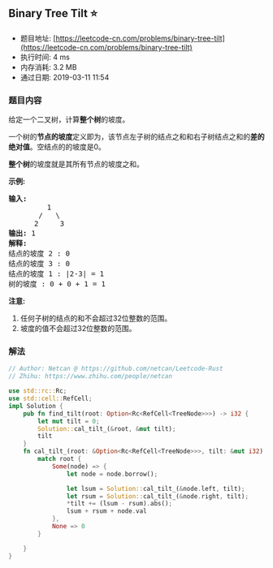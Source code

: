 ## Binary Tree Tilt :star:
- 题目地址: [https://leetcode-cn.com/problems/binary-tree-tilt](https://leetcode-cn.com/problems/binary-tree-tilt)
- 执行时间: 4 ms 
- 内存消耗: 3.2 MB
- 通过日期: 2019-03-11 11:54

### 题目内容
<p>给定一个二叉树，计算<strong>整个树</strong>的坡度。</p>

<p>一个树的<strong>节点的坡度</strong>定义即为，该节点左子树的结点之和和右子树结点之和的<strong>差的绝对值</strong>。空结点的的坡度是0。</p>

<p><strong>整个树</strong>的坡度就是其所有节点的坡度之和。</p>

<p><strong>示例:</strong></p>

<pre>
<strong>输入:</strong> 
         1
       /   \
      2     3
<strong>输出:</strong> 1
<strong>解释:</strong> 
结点的坡度 2 : 0
结点的坡度 3 : 0
结点的坡度 1 : |2-3| = 1
树的坡度 : 0 + 0 + 1 = 1
</pre>

<p><strong>注意:</strong></p>

<ol>
	<li>任何子树的结点的和不会超过32位整数的范围。</li>
	<li>坡度的值不会超过32位整数的范围。</li>
</ol>


### 解法
```rust
// Author: Netcan @ https://github.com/netcan/Leetcode-Rust
// Zhihu: https://www.zhihu.com/people/netcan

use std::rc::Rc;
use std::cell::RefCell;
impl Solution {
    pub fn find_tilt(root: Option<Rc<RefCell<TreeNode>>>) -> i32 {
        let mut tilt = 0;
        Solution::cal_tilt_(&root, &mut tilt);
        tilt
    }
    fn cal_tilt_(root: &Option<Rc<RefCell<TreeNode>>>, tilt: &mut i32) -> i32 {
        match root {
            Some(node) => {
                let node = node.borrow();

                let lsum = Solution::cal_tilt_(&node.left, tilt);
                let rsum = Solution::cal_tilt_(&node.right, tilt);
                *tilt += (lsum - rsum).abs();
                lsum + rsum + node.val
            },
            None => 0
        }

    }
}


```
